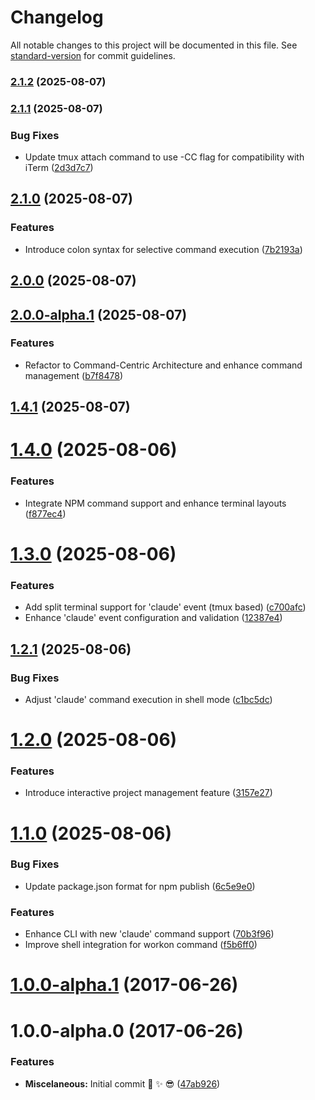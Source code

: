 # Changelog

All notable changes to this project will be documented in this file. See [standard-version](https://github.com/conventional-changelog/standard-version) for commit guidelines.

### [2.1.2](https://github.com/israelroldan/workon/compare/v2.1.1...v2.1.2) (2025-08-07)

### [2.1.1](https://github.com/israelroldan/workon/compare/v2.1.0...v2.1.1) (2025-08-07)


### Bug Fixes

* Update tmux attach command to use -CC flag for compatibility with iTerm ([2d3d7c7](https://github.com/israelroldan/workon/commit/2d3d7c73fb164f1718908d276f91b8fba004f42d))

## [2.1.0](https://github.com/israelroldan/workon/compare/v2.0.0...v2.1.0) (2025-08-07)


### Features

* Introduce colon syntax for selective command execution ([7b2193a](https://github.com/israelroldan/workon/commit/7b2193ace8cc014dfd71894e3e9f49e0fdea33b9))

## [2.0.0](https://github.com/israelroldan/workon/compare/v2.0.0-alpha.1...v2.0.0) (2025-08-07)

## [2.0.0-alpha.1](https://github.com/israelroldan/workon/compare/v1.4.1...v2.0.0-alpha.1) (2025-08-07)


### Features

* Refactor to Command-Centric Architecture and enhance command management ([b7f8478](https://github.com/israelroldan/workon/commit/b7f84789e677222af34ae2018b7eb452dd054e34))

<a name="1.4.1"></a>
## [1.4.1](https://github.com/israelroldan/workon/compare/v1.4.0...v1.4.1) (2025-08-07)



<a name="1.4.0"></a>
# [1.4.0](https://github.com/israelroldan/workon/compare/v1.3.0...v1.4.0) (2025-08-06)


### Features

* Integrate NPM command support and enhance terminal layouts ([f877ec4](https://github.com/israelroldan/workon/commit/f877ec4))



<a name="1.3.0"></a>
# [1.3.0](https://github.com/israelroldan/workon/compare/v1.2.1...v1.3.0) (2025-08-06)


### Features

* Add split terminal support for 'claude' event (tmux based) ([c700afc](https://github.com/israelroldan/workon/commit/c700afc))
* Enhance 'claude' event configuration and validation ([12387e4](https://github.com/israelroldan/workon/commit/12387e4))



<a name="1.2.1"></a>
## [1.2.1](https://github.com/israelroldan/workon/compare/v1.2.0...v1.2.1) (2025-08-06)


### Bug Fixes

* Adjust 'claude' command execution in shell mode ([c1bc5dc](https://github.com/israelroldan/workon/commit/c1bc5dc))



<a name="1.2.0"></a>
# [1.2.0](https://github.com/israelroldan/workon/compare/v1.1.0...v1.2.0) (2025-08-06)


### Features

* Introduce interactive project management feature ([3157e27](https://github.com/israelroldan/workon/commit/3157e27))



<a name="1.1.0"></a>
# [1.1.0](https://github.com/israelroldan/workon/compare/v1.0.0...v1.1.0) (2025-08-06)


### Bug Fixes

* Update package.json format for npm publish ([6c5e9e0](https://github.com/israelroldan/workon/commit/6c5e9e0))


### Features

* Enhance CLI with new 'claude' command support ([70b3f96](https://github.com/israelroldan/workon/commit/70b3f96))
* Improve shell integration for workon command ([f5b6ff0](https://github.com/israelroldan/workon/commit/f5b6ff0))



<a name="1.0.0-alpha.1"></a>
# [1.0.0-alpha.1](https://code.palu.io/israel/workon/compare/v1.0.0-alpha.0...v1.0.0-alpha.1) (2017-06-26)



<a name="1.0.0-alpha.0"></a>
# 1.0.0-alpha.0 (2017-06-26)


### Features

* **Miscelaneous:** Initial commit 🎉  ✨  😎 ([47ab926](https://code.palu.io/israel/workon/commits/47ab926))
